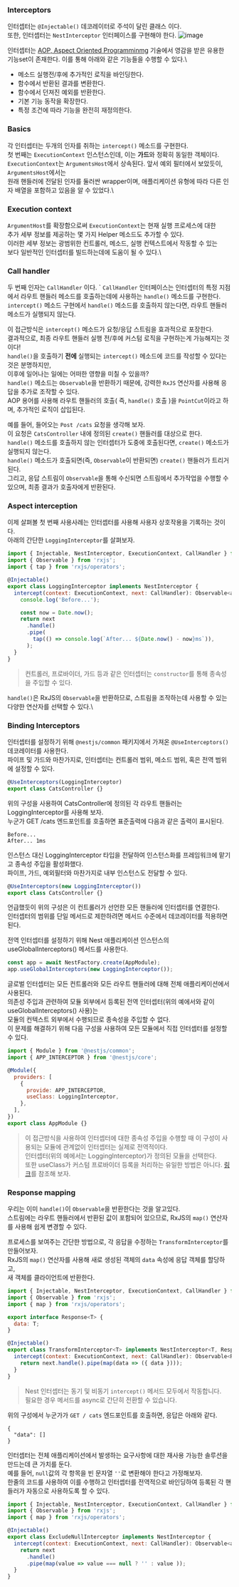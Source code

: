 ### Interceptors
인터셉터는 `@Injectable()` 데코레이터로 주석이 달린 클래스 이다.\
또한, 인터셉터는 `NestInterceptor` 인터페이스를 구현해야 한다.
![image](https://user-images.githubusercontent.com/58246682/148935551-f2c079b6-04c1-4ea2-8c6f-01b9fd2693d0.png)


인터셉터는 [AOP, Aspect Oriented Programminmg](https://en.wikipedia.org/wiki/Aspect-oriented_programming) 기술에서 영감을 받은 유용한 기능set이 존재한다. 이를 통해 아래와 같은 기능들을 수행할 수 있다.\
* 메소드 실행전/후에 추가적인 로직을 바인딩한다.
* 함수에서 반환된 결과를 변환한다.
* 함수에서 던져진 예외를 반환한다.
* 기본 기능 동작을 확장한다.
* 특정 조건에 따라 기능을 완전히 재정의한다.


### Basics
각 인터셉터는 두개의 인자를 취하는 `intercept()` 메소드를 구현한다.\
첫 번째는 `ExecutionContext` 인스턴스인데, 이는 **가드**와 정확히 동일한 객체이다.\
`ExecutionContext`는 `ArgumentsHost`에서 상속된다. 앞서 예외 필터에서 보았듯이, `ArgumentsHost`에서는 \
원래 핸들러에 전달된 인자를 둘러싼 wrapper이며, 애플리케이션 유형에 따라 다른 인자 배열을 포함하고 있음을 알 수 있었다.\

### Execution context
`ArgumentHost`를 확장함으로써 `ExecutionContext`는 현재 실행 프로세스에 대한 \
추가 세부 정보를 제공하는 몇 가지 Helper 메소드도 추가할 수 있다.\
이러한 세부 정보는 광범위한 컨트롤러, 메소드, 실행 컨텍스트에서 작동할 수 있는 \
보다 일반적인 인터셉터를 빌드하는데에 도움이 될 수 있다.\


### Call handler
두 번째 인자는 `CallHandler` 이다. \`
`CallHandler` 인터페이스는 인터셉터의 특정 지점에서 라우트 핸들러 메소드를 호출하는데에 사용하는 `handle()` 메소드를 구현한다.\
`intercept()` 메소드 구현에서 `handle()` 메소드를 호출하지 않는다면, 라우트 핸들러 메소드가 실행되지 않는다.


이 접근방식은 `intercept()` 메소드가 요청/응답 스트림을 효과적으로 포장한다.\
결과적으로, 최종 라우트 핸들러 실행 전/후에 커스텀 로직을 구현하는게 가능해지는 것이다!\
`handle()`을 호출하기 **전에** 실행되는 `intercept()` 메소드에 코드를 작성할 수 있다는 것은 분명하지만,\
이후에 일어나는 일에는 어떠한 영향을 미칠 수 있을까?\
`handle()` 메소드는 `Observable`을 반환하기 때문에, 강력한 `RxJS` 연산자를 사용해 응답을 추가로 조작할 수 있다.\
AOP 용어를 사용해 라우트 핸들러의 호출( 즉, `handle()` 호출 )을 `PointCut`이라고 하며, 추가적인 로직이 삽입된다.


예를 들어, 들어오는 `Post /cats` 요청을 생각해 보자.\
이 요청은 `CatsController` 내에 정의된 `create()` 핸들러를 대상으로 한다.\
`handle()` 메소드를 호출하지 않는 인터셉터가 도중에 호출된다면, `create()` 메소드가 실행되지 않는다.\
`handle()` 메소드가 호출되면(즉, `Observable`이 반환되면) `create()` 핸들러가 트리거 된다.\
그리고, 응답 스트림이 `Observable`을 통해 수신되면 스트림에서 추가작업을 수행할 수 있으며, 최종 결과가 호출자에게 반환된다.

### Aspect interception
이제 살펴볼 첫 번째 사용사례는 인터셉터를 사용해 사용자 상호작용을 기록하는 것이다.\
아래의 간단한 `LoggingInterceptor`를 살펴보자.
```javascript
import { Injectable, NestInterceptor, ExecutionContext, CallHandler } from '@nestjs/common';
import { Observable } from 'rxjs';
import { tap } from 'rxjs/operators';

@Injectable()
export class LoggingInterceptor implements NestInterceptor {
  intercept(context: ExecutionContext, next: CallHandler): Observable<any> {
    console.log('Before...');

    const now = Date.now();
    return next
      .handle()
      .pipe(
        tap(() => console.log(`After... ${Date.now() - now}ms`)),
      );
  }
}
``` 
> 컨트롤러, 프로바이더, 가드 등과 같은 인터셉터는 `constructor`를 통해 종속성을 주입할 수 있다.

`handle()`은 RxJS의 `Observable`을 반환하므로, 스트림을 조작하는데 사용할 수 있는 다양한 연산자를 선택할 수 있다.\


### Binding Interceptors
인터셉터를 설정하기 위해 `@nestjs/common` 패키지에서 가져온 `@UseInterceptors()` 데코레이터를 사용한다.\
파이프 및 가드와 마찬가지로, 인터셉터는 컨트롤러 범위, 메소드 범위, 혹은 전역 범위에 설정할 수 있다.
```javascript
@UseInterceptors(LoggingInterceptor)
export class CatsController {}
```
위의 구성을 사용하여 CatsController에 정의된 각 라우트 핸들러는 LoggingInterceptor를 사용해 보자. \
누군가 GET /cats 엔드포인트를 호출하면 표준출력에 다음과 같은 출력이 표시된다.

```
Before...
After... 1ms
```
인스턴스 대신 LoggingInterceptor 타입을 전달하여 인스턴스화를 프레임워크에 맡기고 종속성 주입을 활성화했다.\
파이프, 가드, 예외필터와 마찬가지로 내부 인스턴스도 전달할 수 있다.


```javascript
@UseInterceptors(new LoggingInterceptor())
export class CatsController {}
```
언급했듯이 위의 구성은 이 컨트롤러가 선언한 모든 핸들러에 인터셉터를 연결한다. \
인터셉터의 범위를 단일 메서드로 제한하려면 메서드 수준에서 데코레이터를 적용하면 된다.



전역 인터셉터를 설정하기 위해 Nest 애플리케이션 인스턴스의 useGlobalInterceptors() 메서드를 사용한다.
```javascript
const app = await NestFactory.create(AppModule);
app.useGlobalInterceptors(new LoggingInterceptor());
```
글로벌 인터셉터는 모든 컨트롤러와 모든 라우트 핸들러에 대해 전체 애플리케이션에서 사용된다. \
의존성 주입과 관련하여 모듈 외부에서 등록된 전역 인터셉터(위의 예에서와 같이 useGlobalInterceptors() 사용)는 \
모듈의 컨텍스트 외부에서 수행되므로 종속성을 주입할 수 없다. \
이 문제를 해결하기 위해 다음 구성을 사용하여 모든 모듈에서 직접 인터셉터를 설정할 수 있다.

```javascript
import { Module } from '@nestjs/common';
import { APP_INTERCEPTOR } from '@nestjs/core';

@Module({
  providers: [
    {
      provide: APP_INTERCEPTOR,
      useClass: LoggingInterceptor,
    },
  ],
})
export class AppModule {}
```
>이 접근방식을 사용하여 인터셉터에 대한 종속성 주입을 수행할 때 이 구성이 사용되는 모듈에 관계없이 인터셉터는 실제로 전역적이다.\
>인터셉터(위의 예에서는 LoggingInterceptor)가 정의된 모듈을 선택한다.\
>또한 useClass가 커스텀 프로바이더 등록을 처리하는 유일한 방법은 아니다. [링크](https://docs.nestjs.kr/fundamentals/custom-providers)를 참조해 보자.


### Response mapping
우리는 이미 `handle()`이 `Observable`을 반환한다는 것을 알고있다. \
스트림에는 라우트 핸들러에서 반환된 값이 포함되어 있으므로, RxJS의 `map()` 연산자를 사용해 쉽게 변경할 수 있다.



프로세스를 보여주는 간단한 방법으로, 각 응답을 수정하는 `TransformInterceptor`를 만들어보자.\
RxJS의 `map()` 연산자를 사용해 새로 생성된 객체의 `data` 속성에 응답 객체를 할당하고,\
새 객체를 클라이언트에 반환한다.

```javascript
import { Injectable, NestInterceptor, ExecutionContext, CallHandler } from '@nestjs/common';
import { Observable } from 'rxjs';
import { map } from 'rxjs/operators';

export interface Response<T> {
  data: T;
}

@Injectable()
export class TransformInterceptor<T> implements NestInterceptor<T, Response<T>> {
  intercept(context: ExecutionContext, next: CallHandler): Observable<Response<T>> {
    return next.handle().pipe(map(data => ({ data })));
  }
}
```
> Nest 인터셉터는 동기 및 비동기 `intercept()` 메서드 모두에서 작동합니다. \
> 필요한 경우 메서드를 async로 간단히 전환할 수 있습니다.

위의 구성에서 누군가가 `GET / cats` 엔드포인트를 호출하면, 응답은 아래와 같다.
```
{
  "data": []
}
```
인터셉터는 전체 애플리케이션에서 발생하는 요구사항에 대한 재사용 가능한 솔루션을 만드는데 큰 가치를 둔다. \
예를 들어, `null`값의 각 항목을 빈 문자열 `''`로 변환해야 한다고 가정해보자. \
한줄의 코드를 사용하여 이를 수행하고 인터셉터를 전역적으로 바인딩하여 등록된 각 핸들러가 자동으로 사용하도록 할 수 있다.
```javascript
import { Injectable, NestInterceptor, ExecutionContext, CallHandler } from '@nestjs/common';
import { Observable } from 'rxjs';
import { map } from 'rxjs/operators';

@Injectable()
export class ExcludeNullInterceptor implements NestInterceptor {
  intercept(context: ExecutionContext, next: CallHandler): Observable<any> {
    return next
      .handle()
      .pipe(map(value => value === null ? '' : value ));
  }
}
```
